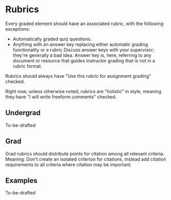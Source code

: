 # Rubrics

<!--Writerside adds this topic when you create a new documentation project.
You can use it as a sandbox to play with Writerside features, and remove it from the TOC when you don't need it anymore.-->

Every graded element should have an associated rubric, with the following exceptions:
- Automatically graded quiz questions. 
- Anything with an answer key replacing either automatic grading functionality or a rubric <warning>Discuss answer keys with your supervisor; they're generally a bad idea. Answer key is, here, referring to any document or resource that guides instructor grading that is not in a rubric format.</warning>

Rubrics should always have "Use this rubric for assignment grading" checked.

Right now, unless otherwise noted, rubrics are "holistic" in style, meaning they have "I will write freeform comments" checked. 

## Undergrad

To-be-drafted

## Grad

Grad rubrics should distribute points for citation among all relevant criteria. Meaning: Don't create an isolated criterion for citations,
instead add citation requirements to all criteria where citation may be important. 

## Examples

To-be-drafted